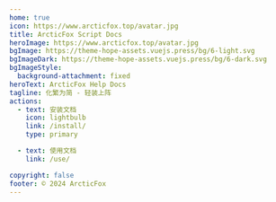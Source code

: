 ```yaml
---
home: true
icon: https://www.arcticfox.top/avatar.jpg
title: ArcticFox Script Docs
heroImage: https://www.arcticfox.top/avatar.jpg
bgImage: https://theme-hope-assets.vuejs.press/bg/6-light.svg
bgImageDark: https://theme-hope-assets.vuejs.press/bg/6-dark.svg
bgImageStyle:
  background-attachment: fixed
heroText: ArcticFox Help Docs
tagline: 化繁为简 - 轻装上阵
actions:
  - text: 安装文档
    icon: lightbulb
    link: /install/
    type: primary

  - text: 使用文档
    link: /use/

copyright: false
footer: © 2024 ArcticFox
---
```

